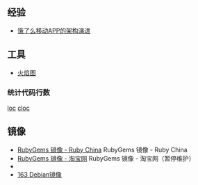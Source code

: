 ## 经验

- [饿了么移动APP的架构演进](https://mp.weixin.qq.com/s?__biz=MzAxNDUwMzU3Mw==&mid=401044540&idx=1&sn=24b7d8fb655ae6dd5d989d0cb3c08e90&scene=2&srcid=0106EtxRjD2jHxzomxVPTwY3&from=timeline&isappinstalled=0&uin=NzgwODIwNDgw&key=&devicetype=webwx&version=70000001&lang=zh_CN&pass_ticket=46hW44w3Hxd7VY9rutz7mgLu1JGe2T1AAKNQpxNoYOSGi8NpmNYr%2BAZj%2BiXtRX2F)


## 工具

- [火焰图](https://github.com/brendangregg/FlameGraph)

### 统计代码行数

[loc](https://github.com/cgag/loc)
[cloc](https://github.com/AlDanial/cloc)




## 镜像

- [RubyGems 镜像 - Ruby China](http://gems.ruby-china.org/) RubyGems 镜像 - Ruby China
- [RubyGems 镜像 - 淘宝网](https://ruby.taobao.org/) RubyGems 镜像 - 淘宝网（暂停维护）
- [](https://pkg.phpcomposer.com/)
- [163 Debian镜像](http://mirrors.163.com/.help/debian.html)
